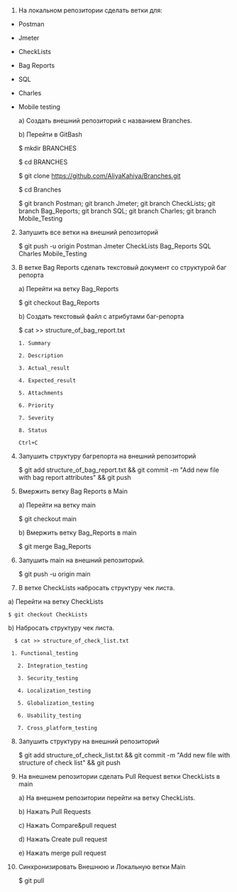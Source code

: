 1. На локальном репозитории сделать ветки для:
- Postman
- Jmeter
- CheckLists
- Bag Reports
- SQL
- Charles
- Mobile testing

   a) Создать внешний репозиторий c названием Branches.

   b) Перейти в GitBash

    $ mkdir BRANCHES
   
    $ cd BRANCHES
   
    $ git clone https://github.com/AliyaKahiya/Branches.git
   
    $ cd Branches
   
    $ git branch Postman; git branch Jmeter; git branch CheckLists; git branch Bag_Reports; git branch SQL; git branch Charles; git branch Mobile_Testing
   
2. Запушить все ветки на внешний репозиторий

    $ git push -u origin Postman Jmeter CheckLists Bag_Reports SQL Charles Mobile_Testing

3. В ветке Bag Reports сделать текстовый документ со структурой баг репорта

   a) Перейти на ветку Bag_Reports
   
    $ git checkout Bag_Reports
      
   b) Создать текстовый файл с атрибутами баг-репорта
   
    $ cat >> structure_of_bag_report.txt
      
	   1. Summary
	
	   2. Description
	
	   3. Actual_result
	
	   4. Expected_result
	
	   5. Attachments
	
	   6. Priority
	
	   7. Severity
	
	   8. Status
	
	   Ctrl+C
     
4. Запушить структуру багрепорта на внешний репозиторий

    $ git add structure_of_bag_report.txt && git commit -m "Add new file with bag report attributes" && git push

5. Вмержить ветку Bag Reports в Main

   a) Перейти на ветку main
   
    $ git checkout main
      
   b) Вмержить ветку Bag_Reports в main

    $ git merge Bag_Reports

6. Запушить main на внешний репозиторий.

    $ git push -u origin main

7. В ветке CheckLists набросать структуру чек листа.
   
  a) Перейти на ветку CheckLists
     
    $ git checkout CheckLists

  b) Набросать структуру чек листа.
   
	  $ cat >> structure_of_check_list.txt
  
     1. Functional_testing
	
	   2. Integration_testing
	
	   3. Security_testing
	
	   4. Localization_testing
	
	   5. Globalization_testing
	
	   6. Usability_testing
	
	   7. Cross_platform_testing

8. Запушить структуру на внешний репозиторий

    $ git add structure_of_check_list.txt && git commit -m "Add new file with structure of check list" && git push

9. На внешнем репозитории сделать Pull Request ветки CheckLists в main

   a) На внешнем репозитории перейти на ветку CheckLists.
   
   b) Нажать Pull Requests
   
   c) Нажать Compare&pull request
   
   d) Нажать Create pull request
   
   e) Нажать merge pull request 

10. Синхронизировать Внешнюю и Локальную ветки Main

    $ git pull
    
